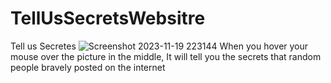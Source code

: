 # TellUsSecretsWebsitre
Tell us Secretes 
![Screenshot 2023-11-19 223144](https://github.com/Chris970715/TellUsSecretsWebsitre/assets/39882035/4b96ea06-1a73-41e4-a750-9209ebae5f96)
When you hover your mouse over the picture in the middle, It will tell you the secrets that random people bravely posted on the internet
